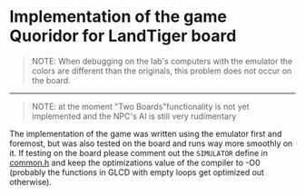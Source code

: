 # Implementation of the game Quoridor for LandTiger board

> NOTE: When debugging on the lab's computers with the emulator the colors are different than the originals, this problem does not occur on the board.

---

> NOTE: at the moment "Two Boards"functionality is not yet implemented and the NPC's AI is still very rudimentary

The implementation of the game was written using the emulator first and foremost, but was also tested on the board and runs way more smoothly on it. If testing on the board please comment out the `SIMULATOR` define in [common.h](Quoridor/common.h) and keep the optimizations value of the compiler to -O0 (probably the functions in GLCD with empty loops get optimized out otherwise).
